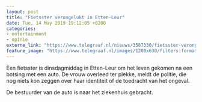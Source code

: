 ```yaml
---
layout: post
title: "Fietsster verongelukt in Etten-Leur"
date: Tue, 14 May 2019 19:12:05 +0200
categories: 
- entertainment 
- opinie 
externe_link: "https://www.telegraaf.nl/nieuws/3587330/fietsster-verongelukt-in-etten-leur"
feature_image: "https://www.telegraaf.nl/images/1200x630/filters:format(jpeg):quality(80)/cdn-kiosk-api.telegraaf.nl/68b2f978-766b-11e9-bc2d-02d2fb1aa1d7.jpg"
---
```


<p class="intro">Een fietsster is dinsdagmiddag in Etten-Leur om het leven gekomen na een botsing met een auto. De vrouw overleed ter plekke, meldt de politie, die nog niets kon zeggen over haar identiteit of de toedracht van het ongeval.</p> <p>De bestuurder van de auto is naar het ziekenhuis gebracht.</p>
